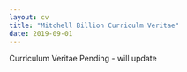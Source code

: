 ```yaml
---
layout: cv
title: "Mitchell Billion Curriculm Veritae"
date: 2019-09-01
---
```


Curriculum Veritae Pending - will update

